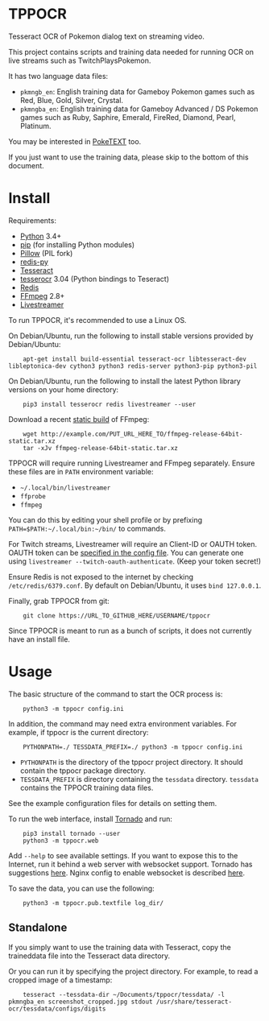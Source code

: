 TPPOCR
======

Tesseract OCR of Pokemon dialog text on streaming video.

This project contains scripts and training data needed for running OCR on live streams such as TwitchPlaysPokemon.

It has two language data files:

* `pkmngb_en`: English training data for Gameboy Pokemon games such as Red, Blue, Gold, Silver, Crystal.
* `pkmngba_en`: English training data for Gameboy Advanced / DS Pokemon games such as Ruby, Saphire, Emerald, FireRed, Diamond, Pearl, Platinum.

You may be interested in [PokeTEXT](https://github.com/rctgamer3/poketext) too.

If you just want to use the training data, please skip to the bottom of this document.


Install
=======

Requirements:

* [Python](https://www.python.org/downloads/) 3.4+
* [pip](https://pip.pypa.io/en/stable/installing/) (for installing Python modules)
* [Pillow](https://pillow.readthedocs.io/en/4.0.x/installation.html) (PIL fork)
* [redis-py](https://github.com/andymccurdy/redis-py)
* [Tesseract](https://github.com/tesseract-ocr/tesseract/wiki/Downloads)
* [tesserocr](https://github.com/sirfz/tesserocr) 3.04 (Python bindings to Teseract)
* [Redis](https://redis.io/download)
* [FFmpeg](https://ffmpeg.org/download.html) 2.8+
* [Livestreamer](http://docs.livestreamer.io/install.html)

To run TPPOCR, it's recommended to use a Linux OS.

On Debian/Ubuntu, run the following to install stable versions provided by Debian/Ubuntu:

        apt-get install build-essential tesseract-ocr libtesseract-dev libleptonica-dev cython3 python3 redis-server python3-pip python3-pil

On Debian/Ubuntu, run the following to install the latest Python library versions on your home directory:

        pip3 install tesserocr redis livestreamer --user

Download a recent [static build](https://www.johnvansickle.com/ffmpeg/) of FFmpeg:

        wget http://example.com/PUT_URL_HERE_TO/ffmpeg-release-64bit-static.tar.xz
        tar -xJv ffmpeg-release-64bit-static.tar.xz

TPPOCR will require running Livestreamer and FFmpeg separately. Ensure these files are in `PATH` environment variable:

* `~/.local/bin/livestreamer`
* `ffprobe`
* `ffmpeg`

You can do this by editing your shell profile or by prefixing `PATH=$PATH:~/.local/bin:~/bin/` to commands.

For Twitch streams, Livestreamer will require an Client-ID or OAUTH token. OAUTH token can be [specified in the config file](http://docs.livestreamer.io/twitch_oauth.html). You can generate one using `livestreamer --twitch-oauth-authenticate`. (Keep your token secret!)

Ensure Redis is not exposed to the internet by checking `/etc/redis/6379.conf`. By default on Debian/Ubuntu, it uses `bind 127.0.0.1`. 

Finally, grab TPPOCR from git:

        git clone https://URL_TO_GITHUB_HERE/USERNAME/tppocr

Since TPPOCR is meant to run as a bunch of scripts, it does not currently have an install file.


Usage
=====

The basic structure of the command to start the OCR process is:

        python3 -m tppocr config.ini

In addition, the command may need extra environment variables. For example, if tppocr is the current directory:

        PYTHONPATH=./ TESSDATA_PREFIX=./ python3 -m tppocr config.ini

* `PYTHONPATH` is the directory of the tppocr project directory. It should contain the tppocr package directory.
* `TESSDATA_PREFIX` is directory containing the `tessdata` directory. `tessdata` contains the TPPOCR training data files.

See the example configuration files for details on setting them.

To run the web interface, install [Tornado](http://www.tornadoweb.org/en/stable/) and run:

        pip3 install tornado --user
        python3 -m tppocr.web

Add `--help` to see available settings. If you want to expose this to the Internet, run it behind a web server with websocket support. Tornado has suggestions [here](http://www.tornadoweb.org/en/stable/guide/running.html). Nginx config to enable websocket is described [here](https://www.nginx.com/blog/websocket-nginx/).

To save the data, you can use the following:

        python3 -m tppocr.pub.textfile log_dir/


Standalone
----------

If you simply want to use the training data with Tesseract, copy the traineddata file into the Tesseract data directory.

Or you can run it by specifying the project directory. For example, to read a cropped image of a timestamp:

        tesseract --tessdata-dir ~/Documents/tppocr/tessdata/ -l pkmngba_en screenshot_cropped.jpg stdout /usr/share/tesseract-ocr/tessdata/configs/digits


